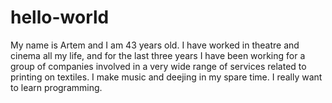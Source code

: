 # hello-world
My name is Artem and I am 43 years old. I have worked in theatre and cinema all my life, and for the last three years I have been working for a group of companies involved in a very wide range of services related to printing on textiles. I make music and deejing in my spare time. I really want to learn programming.
